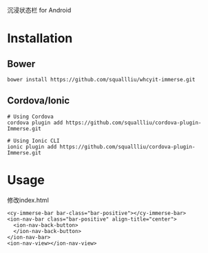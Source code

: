 沉浸状态栏 for Android

# Installation
## Bower

```
bower install https://github.com/squallliu/whcyit-immerse.git
```

## Cordova/Ionic
```
# Using Cordova
cordova plugin add https://github.com/squallliu/cordova-plugin-Immerse.git

# Using Ionic CLI
ionic plugin add https://github.com/squallliu/cordova-plugin-Immerse.git
```
# Usage
修改index.html
```
<cy-immerse-bar bar-class="bar-positive"></cy-immerse-bar>
<ion-nav-bar class="bar-positive" align-title="center">
  <ion-nav-back-button>
  </ion-nav-back-button>
</ion-nav-bar>
<ion-nav-view></ion-nav-view>
```